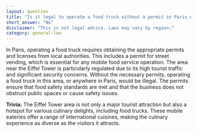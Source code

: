 ```yaml
---
layout: question
title: "Is it legal to operate a food truck without a permit in Paris near the Eiffel Tower?"
short_answer: "No"
disclaimer: "This is not legal advice. Laws may vary by region."
category: general-law
---
```

In Paris, operating a food truck requires obtaining the appropriate permits and licenses from local authorities. This includes a permit for street vending, which is essential for any mobile food service operation. The area near the Eiffel Tower is particularly regulated due to its high tourist traffic and significant security concerns. Without the necessary permits, operating a food truck in this area, or anywhere in Paris, would be illegal. The permits ensure that food safety standards are met and that the business does not obstruct public spaces or cause safety issues.

**Trivia:** The Eiffel Tower area is not only a major tourist attraction but also a hotspot for various culinary delights, including food trucks. These mobile eateries offer a range of international cuisines, making the culinary experience as diverse as the visitors it attracts.
